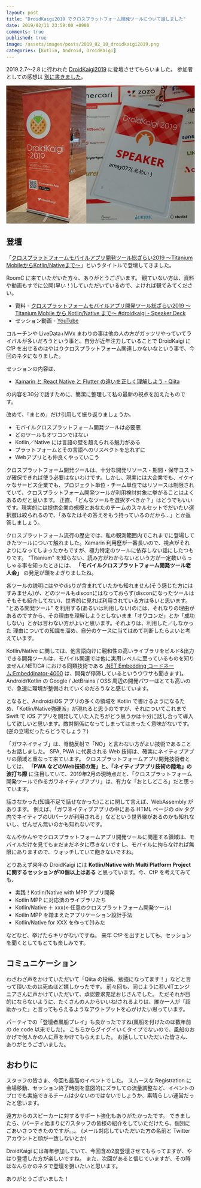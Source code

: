 ```yaml
---
layout: post
title: "DroidKaigi2019 でクロスプラットフォーム開発ツールについて話しました"
date: 2019/02/11 23:59:00 +0900
comments: true
published: true
image: /assets/images/posts/2019_02_10_droidkaigi2019.png
categories: [Kotlin, Android, DroidKaigi]
---
```

2019.2.7〜2.8 に行われた [DroidKaigi2019](https://droidkaigi.jp/2019/) に登壇させてもらいました。
参加者としての感想は [別に書きました](https://qiita.com/amay077/items/ed43ef822c34677d2254)。
<!--more-->

![](/assets/images/posts/2019_02_10_droidkaigi2019.png)

## 登壇

「[クロスプラットフォームモバイルアプリ開発ツール総ざらい2019 〜Titanium MobileからKotlin/Nativeまで〜](https://droidkaigi.jp/2019/timetable/70891)」というタイトルで登壇してきました。

RoomC に来ていただいた方々、ありがとうございます。
観ていない方は、資料や動画もすでに公開(早い！)していただいているので、よければ観てみてください。

* 資料 - [クロスプラットフォームモバイルアプリ開発ツール総ざらい2019 〜Titanium Mobile から Kotlin/Native まで〜 #droidkaigi - Speaker Deck](https://speakerdeck.com/amay077/native-made-number-droidkaigi)
* セッション動画 - [YouTube](https://youtu.be/51SW52cf2UY)

コルーチンや LiveData+MVx まわりの事は他の人の方がガッツリやっていてライバルが多いだろうという事と、自分が近年注力していることで DroidKaigi に CfP を出せるのはやはりクロスプラットフォーム関連しかないなという事で、今回のネタになりました。

セッションの内容は、

* [Xamarin と React Native と Flutter の違いを正しく理解しよう - Qiita](https://qiita.com/amay077/items/dff88e7ce6868615a9bb)

の内容を30分で話すために、簡潔に整理して私の最新の視点を加えたものです。

改めて、「まとめ」だけ引用して振り返りましょうか。

* モバイルクロスプラットフォーム開発ツールは必要悪
* どのツールもオワコンではない
* Kotlin／Native には言語の壁を超えられる魅力がある
* プラットフォームとその言語へのリスペクトを忘れずに
* Webアプリとも仲良くやっていこう

クロスプラットフォーム開発ツールは、十分な開発リソース・期間・保守コストが確保できれば使う必要はないわけです。しかし、現実には大企業でも、イケイケなサービス企業でも、プロジェクト単位・チーム単位ではリソースは制限されていて、クロスプラットフォーム開発ツールが利用検討対象に挙がることはよくあるのだと思います。
正直、「どんなツールを選択すべきか？」はどうでもいいです。現実的には提供企業の規模とあなたのチームのスキルセットでだいたい選択肢は絞られるので、「あなたはその答えをもう持っているのだから…」とか返答しましょう。

クロスプラットフォーム流行の歴史では、私の観測範囲内でこれまでに登場してきたツールについて触れました。Xamarin 利用歴が一番長いので、視点がそれよりになってしまったかもですが、極力特定のツールに依存しない話にしたつもりです。
"Titanium" を知らない、読み方がわからないという方が一定数いらっしゃる事を知ったときには、 **「モバイルクロスプラットフォーム開発ツール老人会」** の発足が頭をよぎりましたね。

各ツールの説明にはややdisりが含まれていたかも知れません(そう感じた方にはすみません)が、どのツールもdisconにはなっておらず(disconになったツールはそもそも紹介してない)、世界的に見れば利用されている方は多いと思います。
"とある開発ツール" を利用する(あるいは利用しない)のには、それなりの理由があるのですから、その理由を理解しようとしないまま「オワコンだ」とか「成功しない」とかは言わない方がよいと思います。それよりは、利用した／しなかった 理由についての知識を溜め、自分のケースに当てはめて判断したらよいと考えています。

Kotlin/Native に関しては、他言語向けに親和性の高いライブラリをビルド&出力できる開発ツールは、モバイル関連では他に実用レベルに至っているものを知りません(.NET/C# における同類技術である [.NET Embedding コードネーム:Embeddinator-4000](https://github.com/mono/Embeddinator-4000) は、開発が停滞しているというウワサも聞きます)。
Android/Kotlin の Google / JetBrains / OSS 周辺の開発パワーはとても高いので、急速に環境が整備されていくのだろうなと感じています。

となると、Android/iOS アプリの多くの領域を Kotlin で書けるようになるため、「Kotlin/Native強硬派」が現れると思うのですが、それについてこれまで Swift で iOS アプリを開発していた人たちがどう思うかは十分に話し合って導入して欲しいと思います。敵対関係になってしまってはまったく意味がないです。(逆の立場だったらどうでしょう？)

「ガワネイティブ」は、脊髄反射で「NO」と言わない方がよい技術であることもお話しました。
SPA, PWA に代表される Web 技術は、確実にネイティブアプリの領域と重なって来ています。
クロスプラットフォームアプリ開発技術者としては、 **「PWA などのWeb技術の海」と、「ネイティブアプリ技術の陸地」の波打ち際** に注目していて、2019年2月の現時点だと、「クロスプラットフォーム開発ツールで作るガワネイティブアプリ」は、有力な「おとしどころ」だと思っています。

話さなかった(知識不足で話せなかった)ことに関して言えば、WebAssembly があります。
例えば、「ガワネイティブアプリの中にある HTML ページの div タグ内でネイティブのUIパーツが利用される」などという世界線があるのかも知れないし、ぜんぜん無いのかも知れないです。

なんやかんやでクロスプラットフォームアプリ開発ツールに関連する領域は、モバイルだけを見てもまだまだネタに尽きないですし、モバイルに拘らなければ無限にありますので、ウォッチしていて飽きないですね。

とりあえず来年の DroidKaigi には **Kotlin/Native with Multi Platform Project に関するセッションが10個以上はある** と思っています。今、CfP を考えてみても、

* 実践！Kotlin/Native with MPP アプリ開発
* Kotlin MPP に対応済のライブラリたち
* Kotlin/Native ＋ xxx(←任意のクロスプラットフォーム開発ツール)
* Kotlin MPP を踏まえたアプリケーション設計手法
* Kotlin/Native for XXX を作って(!)みた

などなど、挙げたらキリがないですね。
来年 CfP を出すとしても、セッションを聞くとしてもとても楽しみです。

## コミュニケーション

わざわざ声をかけていただいて「Qiita の投稿、勉強になってます！」などと言って頂いたのは死ぬほど嬉しかったです。
前々回も、同じように若いITエンジニアさんに声かけていただいて、承認要求充足おじさんでした。
ただそれが目的にならないように、たくさんの人からいいね!されるよりは、誰か一人が「超助かった」と言ってもらえるようなアウトプットを心がけたい思っています。

パーティでの「登壇者風船プレイ」も良かったですね(風船を付けたのは数年前の de:code 以来でした)。
こちらからグイグイいくタイプでないので、風船のおかげで何人かの人に声をかけてもらえました。
お話ししていただいた皆さん、ありがとうございました。

## おわりに

スタッフの皆さま、今回も最高のイベントでした。
スムースな Registration に会場移動、セッション終了時刻を意図的にズラしての流量調整など、イベントのプロでも実施できるチームは少ないのではないでしょうか、素晴らしい運営だったと思います。

遠方からのスピーカーに対するサポート強化もありがたかったです。
できましたら、(パーティ始まりに?)スタッフの皆様の紹介をしていただけたら、個別にごあいさつできたのですが。。。
(メール対応していただいた方の名前と Twitter アカウントと顔が一致しないとか)

DroidKaigi には毎年参加していて、今回含め2度登壇させてもらってますが、やはり登壇した方が楽しいですね。
また、次回があると信じていますが、その時はなんらかのネタで登壇を狙いたいと思います。

ありがとうございました！
